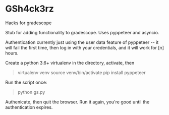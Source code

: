 # GSh4ck3rz
Hacks for gradescope

Stub for adding functionality to gradescope. Uses pyppeteer and asyncio. 

Authentication currently just using the user data feature of pyppeteer -- it will fail the first time, then log in with your credentials, and it will work for [n] hours.

Create a python 3.6+ virtualenv in the directory, activate, then 

> virtualenv venv
> source venv/bin/activate
> pip install pyppeteer


Run the script once:

> python gs.py

Authenicate, then quit the browser. Run it again, you're good until the authentication expires.


